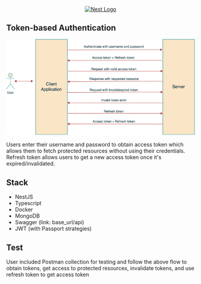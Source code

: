 <p align="center">
  <a href="http://nestjs.com/" target="blank"><img src="https://nestjs.com/img/logo-small.svg" width="200" alt="Nest Logo" /></a>
</p>

[circleci-image]: https://img.shields.io/circleci/build/github/nestjs/nest/master?token=abc123def456
[circleci-url]: https://circleci.com/gh/nestjs/nest

## Token-based Authentication

![Screenshot](Nest_JWT.png)

Users enter their username and password to obtain access token which allows them to fetch protected resources without using their credentials. Refresh token allows users to get a new access token once it's expired/invalidated. 



## Stack


- NestJS
- Typescript
- Docker
- MongoDB
- Swagger (link: base_url/api)
- JWT (with Passport strategies)

## Test

User included Postman collection for testing and follow the above flow to obtain tokens, get access to protected resources, invalidate tokens, and use refresh token to get access token